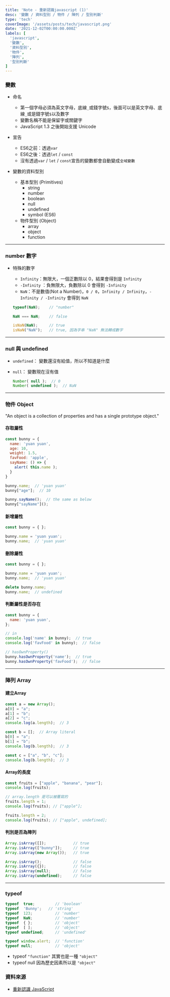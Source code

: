 ```yaml
---
title: 'Note - 重新認識javascript (1)'
desc: '變數 / 資料型別 / 物件 / 陣列 / 型別判斷'
type: 'tech'
coverImage: '/assets/posts/tech/javascript.png'
date: '2021-12-02T00:00:00.000Z'
labels: [
  'javascript',
  '變數',
  '資料型別',
  '物件',
  '陣列',
  '型別判斷'
]
---
```


### 變數

- 命名
	- 第一個字母必須為英文字母，底線`_`或錢字號`$`，後面可以是英文字母、底線`_`或是錢字號`$`以及數字
	- 變數名稱不能是保留字或關鍵字
	- JavaScript 1.3 之後開始支援 Unicode

- 宣告
	- ES6之前：透過`var`
	- ES6之後：透過`let` / `const`
	- 沒有透過`var` / `let` / `const`宣告的變數都會自動變成`全域變數`

- 變數的資料型別
	- 基本型別 (Primitives)
		- string
		- number
		- boolean
		- null
		- undefined
		- symbol (ES6)
	- 物件型別 (Object)
		- array
		- object
		- function

***

### number 數字

- 特殊的數字
  - `Infinity`：無限大，一個正數除以 0，結果會得到是 `Infinity`
  - `-Infinity` ：負無限大，負數除以 0 會得到 `-Infinity`
  - `NaN`：不是數值(Not a Number)，`0 / 0`，`Infinity / Infinity`，`-Infinity / -Infinity` 會得到 `NaN`

  ```javascript
  typeof(NaN);    // "number"

  NaN === NaN;    // false

  isNaN(NaN);     // true
  isNaN("NaN");   // true, 因為字串 "NaN" 無法轉成數字
  ```

***

### null 與 undefined

- `undefined`： 變數還沒有給值，所以不知道是什麼
- `null`： 變數現在沒有值

  ```javascript
  Number( null );  // 0
  Number( undefined );  // NaN
  ```

***

### 物件 Object

"An object is a collection of properties and has a single prototype object."

#### 存取屬性

```javascript
const bunny = {
  name: 'yuan yuan',
  age: 10,
  weight: 1.5,
  favFood: 'apple',
  sayName: () => {
    alert( this.name );
  }
}

bunny.name;  // 'yuan yuan'
bunny["age"];  // 10

bunny.sayName();  // the same as below
bunny["sayName"]();
```

#### 新增屬性

```javascript
const bunny = { };

bunny.name = 'yuan yuan';
bunny.name;  // 'yuan yuan'
```

#### 刪除屬性

```javascript
const bunny = { };

bunny.name = 'yuan yuan';
bunny.name;  // 'yuan yuan'

delete bunny.name;
bunny.name;  // undefined
```

#### 判斷屬性是否存在

```javascript
const bunny = {
  name: 'yuan yuan',
};

// in
console.log('name' in bunny);  // true
console.log('favFood' in bunny);  // false

// hasOwnProperty()
bunny.hasOwnProperty('name');  // true
bunny.hasOwnProperty('favFood');  // false
```

***

### 陣列 Array

#### 建立Array

```javascript
const a = new Array();
a[0] = "a";
a[1] = "b";
a[2] = "c";
console.log(a.length);  // 3

const b = [];  // Array literal
b[0] = "a";
b[1] = "b";
console.log(b.length);  // 3

const c = ["a", "b", "c"];
console.log(b.length);  // 3
```

#### Array的長度

```javascript
const fruits = ["apple", "banana", "pear"];
console.log(fruits);

// array.length 是可以被覆寫的
fruits.length = 1;
console.log(fruits); // ["apple"];

fruits.length = 2;
console.log(fruits); // ["apple", undefined];
```

#### 判別是否為陣列

```javascript
Array.isArray([]);            // true
Array.isArray(["bunny"]);     // true
Array.isArray(new Array());   // true

Array.isArray();              // false
Array.isArray({});            // false
Array.isArray(null);          // false
Array.isArray(undefined);     // false
```

***

### typeof

```javascript
typeof  true;         // 'boolean'
typeof  'Bunny';   // 'string'
typeof  123;          // 'number'
typeof  NaN;          // 'number'
typeof  { };          // 'object'
typeof  [ ];          // 'object'
typeof undefined;     // 'undefined'

typeof window.alert;  // 'function'
typeof null;          // 'object'
```

- typeof `"function"` 其實也是一種 `"object"`
- typeof null 因為歷史因素所以是 `"object"`

### 資料來源
- <a href='https://ithelp.ithome.com.tw/users/20065504/ironman/1259' target="_blank">重新認識 JavaScript</a>